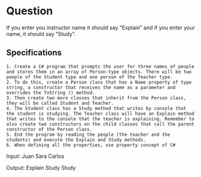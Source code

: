 # Question

If you enter you instructor name it should say “Explain” and if you enter your name, it
should say “Study”.

## Specifications

    1. Create a C# program that prompts the user for three names of people and stores them in an array of Person-type objects. There will be two people of the Student type and one person of the Teacher type.
    2. To do this, create a Person class that has a Name property of type string, a constructor that receives the name as a parameter and overrides the ToString () method.
    3. Then create two more classes that inherit from the Person class, they will be called Student and Teacher.
    4. The Student class has a Study method that writes by console that the student is studying. The Teacher class will have an Explain method that writes to the console that the teacher is explaining. Remember to also create two constructors on the child classes that call the parent constructor of the Person class.
    5. End the program by reading the people (the teacher and the students) and execute the Explain and Study methods.
    6. When defining all the properties, use property concept of C#

Input:
Juan
Sara
Carlos

Output:
Explain
Study
Study
